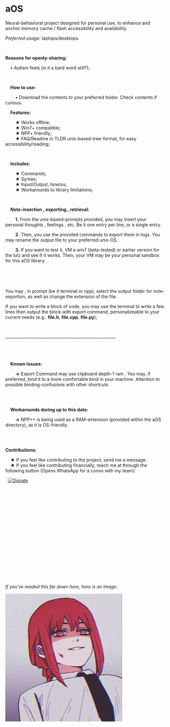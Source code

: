 # aOS
Neural-behavioral project designed for personal use, to enhance and anchor memory cache / flash accessibility and availability.  

_Preferred usage:_ laptops/desktops.  

<br>
  
**Reasons for openly-sharing:**

&nbsp;&nbsp;&nbsp;&nbsp;• Autism feels (is it a bard word still?);

<br>

  
&nbsp;&nbsp;&nbsp;&nbsp;**How to use:**

&nbsp;&nbsp;&nbsp;&nbsp;&nbsp;&nbsp;&nbsp;&nbsp;• Download the contents to your preferred folder. Check contents if curious.



&nbsp;&nbsp;&nbsp;&nbsp;**Features:**

&nbsp;&nbsp;&nbsp;&nbsp;&nbsp;&nbsp;&nbsp;&nbsp;★ Works offline;  
&nbsp;&nbsp;&nbsp;&nbsp;&nbsp;&nbsp;&nbsp;&nbsp;★ Win7+ compatible;  
&nbsp;&nbsp;&nbsp;&nbsp;&nbsp;&nbsp;&nbsp;&nbsp;★ NPP+ friendly;  
&nbsp;&nbsp;&nbsp;&nbsp;&nbsp;&nbsp;&nbsp;&nbsp;★ FAQ/Readme in TLDR unix-based-tree-format, for easy accessibility/reading;  

  <br>  

&nbsp;&nbsp;&nbsp;&nbsp;**Includes:**  
  
&nbsp;&nbsp;&nbsp;&nbsp;&nbsp;&nbsp;&nbsp;&nbsp;★ Commands;  
&nbsp;&nbsp;&nbsp;&nbsp;&nbsp;&nbsp;&nbsp;&nbsp;★ Syntax;  
&nbsp;&nbsp;&nbsp;&nbsp;&nbsp;&nbsp;&nbsp;&nbsp;★ Input/Output, howtos;  
&nbsp;&nbsp;&nbsp;&nbsp;&nbsp;&nbsp;&nbsp;&nbsp;★ Workarounds to library limitations;  


<br>



&nbsp;&nbsp;&nbsp;&nbsp;**Note-insertion , exporting , retrieval:**

&nbsp;&nbsp;&nbsp;&nbsp;&nbsp;&nbsp;&nbsp;&nbsp;**1.** From the unix-based-prompts provided, you may insert your personal thoughts , feelings , etc. Be it one entry per line, or a single entry.

&nbsp;&nbsp;&nbsp;&nbsp;&nbsp;&nbsp;&nbsp;&nbsp;**2.** Then, you use the provided commands to export them in logs. You may rename the output file to your preferred unix-OS.

&nbsp;&nbsp;&nbsp;&nbsp;&nbsp;&nbsp;&nbsp;&nbsp;**3.** If you want to test it, VM a win7 (beta-tested) or earlier version for the lulz and see if it works. Then, your VM may be your personal sandbox for this aOS library.

<br>
<br>
<br>


You may , in prompt (be it terminal or npp), select the output folder for note-exportion, as well as change the extension of the file.

If you want to write a block of code, you may use the terminal to write a few lines then output the block with export command, personalizeable to your current needs (e.g.: **file.h**, **file.cpp**, **file.py**);

<br>
<br>
───────────────────────────────────  
<br>
<br>
<br>
<br>


&nbsp;&nbsp;&nbsp;&nbsp;**Known Issues:**

&nbsp;&nbsp;&nbsp;&nbsp;&nbsp;&nbsp;&nbsp;&nbsp;**→** Export Command may use clipboard depth-1 ram . You may, if preferred, bind it to a more comfortable bind in your machine. Attention to possible binding-confusions with other shortcuts.

<br>
<br>


&nbsp;&nbsp;&nbsp;&nbsp;**Workarounds during up to this date:**

&nbsp;&nbsp;&nbsp;&nbsp;&nbsp;&nbsp;&nbsp;&nbsp;**→** NPP++ is being used as a RAM-extension (provided within the aOS directory), as it is OS-friendly.




<br>
<br>


**Contributions:**

&nbsp;&nbsp;&nbsp;&nbsp;★ If you feel like contributing to the project, send me a message.  
&nbsp;&nbsp;&nbsp;&nbsp;★ If you feel like contributing financially, reach me at through the following button (Opens WhatsApp for a convo with my team):  

  
&nbsp;&nbsp;[![Donate](https://www.paypalobjects.com/en_US/i/btn/btn_donate_LG.gif)](https://wa.me/5511975930850)





<br>

<br>

<br>

<br>

<br>

<br>

<br>

<br>

<br>

<br>

<br>

<br>

<br>

<br>

<br>

<br>

<br>

























_If you've readed this far down here, here is an image:_

![images](https://raw.githubusercontent.com/lilly-source/aOS/refs/heads/main/images/hello-sm.png)





<br>
<br>

